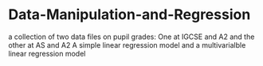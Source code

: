 # Data-Manipulation-and-Regression
a collection of two data files on pupil grades:
One at IGCSE and A2 and the other at AS and A2
A simple linear regression model and a multivarialble linear regression model 
